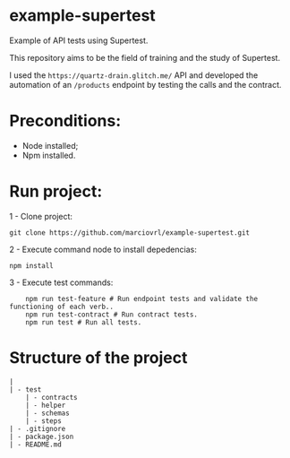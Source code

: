 # example-supertest
Example of API tests using Supertest.

This repository aims to be the field of training and the study of Supertest.

I used the `https://quartz-drain.glitch.me/` API and developed the automation of an `/products` endpoint by testing the calls and the contract.

# Preconditions:
- Node installed;
- Npm installed.

# Run project:

1 - Clone project:
```
git clone https://github.com/marciovrl/example-supertest.git
```

2 - Execute command node to install depedencias:
```
npm install
```

3 - Execute test commands:
```
    npm run test-feature # Run endpoint tests and validate the functioning of each verb..
    npm run test-contract # Run contract tests.
    npm run test # Run all tests.
```
# Structure of the project

```
|
| - test
    | - contracts
    | - helper
    | - schemas
    | - steps
| - .gitignore
| - package.json
| - README.md
```